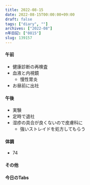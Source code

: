 ```yaml
---
title: 2022-08-15
date: 2022-08-15T00:00:00+09:00
draft: false
tags: ["diary", ""]
archives: ["2022-08"]
n年日記: ["0815"]
slug: 139157
---
```

#### 午前
- 健康診断の再検査
- 血液と内視鏡
  - 慢性胃炎
- お昼前に出社
#### 午後
- 実験
- 定時で退社
- 湿疹の具合が良くないので皮膚科に
  - 強いストレイドを処方してもらう
#### 体調
- 74
#### その他
#### 今日のTabs
